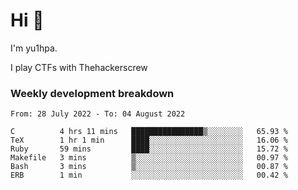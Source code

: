 # Hi 👋

I'm yu1hpa.

I play CTFs with Thehackerscrew

### Weekly development breakdown

<!--START_SECTION:waka-->

```text
From: 28 July 2022 - To: 04 August 2022

C          4 hrs 11 mins   ████████████████▒░░░░░░░░   65.93 %
TeX        1 hr 1 min      ████░░░░░░░░░░░░░░░░░░░░░   16.06 %
Ruby       59 mins         ████░░░░░░░░░░░░░░░░░░░░░   15.72 %
Makefile   3 mins          ▒░░░░░░░░░░░░░░░░░░░░░░░░   00.97 %
Bash       3 mins          ▒░░░░░░░░░░░░░░░░░░░░░░░░   00.87 %
ERB        1 min           ░░░░░░░░░░░░░░░░░░░░░░░░░   00.42 %
```

<!--END_SECTION:waka-->

